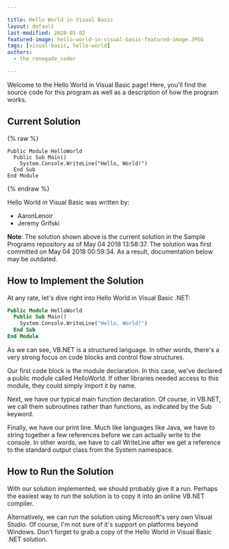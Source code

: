 ```yaml
---

title: Hello World in Visual Basic
layout: default
last-modified: 2020-05-02
featured-image: hello-world-in-visual-basic-featured-image.JPEG
tags: [visual-basic, hello-world]
authors:
  - the_renegade_coder

---
```


Welcome to the Hello World in Visual Basic page! Here, you'll find the source code for this program as well as a description of how the program works.

## Current Solution

{% raw %}

```visual basic
Public Module HelloWorld
  Public Sub Main()
    System.Console.WriteLine("Hello, World!")
  End Sub
End Module
```

{% endraw %}

Hello World in Visual Basic was written by:

- AaronLenoir
- Jeremy Grifski

**Note**: The solution shown above is the current solution in the Sample Programs repository as of May 04 2018 13:58:37. The solution was first committed on May 04 2018 00:59:34. As a result, documentation below may be outdated.

## How to Implement the Solution

At any rate, let's dive right into Hello World in Visual Basic .NET:

```vb
Public Module HelloWorld
  Public Sub Main()
    System.Console.WriteLine("Hello, World!")
  End Sub
End Module
```

As we can see, VB.NET is a structured language. In other words, there's a very 
strong focus on code blocks and control flow structures.

Our first code block is the module declaration. In this case, we've declared a 
public module called HelloWorld. If other libraries needed access to this module, 
they could simply import it by name.

Next, we have our typical main function declaration. Of course, in VB.NET, we 
call them subroutines rather than functions, as indicated by the Sub keyword.

Finally, we have our print line. Much like languages like Java, we have to string 
together a few references before we can actually write to the console. In other 
words, we have to call WriteLine after we get a reference to the standard output 
class from the System namespace.


## How to Run the Solution

With our solution implemented, we should probably give it a run. Perhaps the easiest 
way to run the solution is to copy it into an online VB.NET compiler.

Alternatively, we can run the solution using Microsoft's very own Visual Studio. 
Of course, I'm not sure of it's support on platforms beyond Windows. Don't forget 
to grab a copy of the Hello World in Visual Basic .NET solution.
